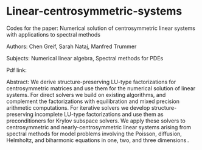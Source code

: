 # Linear-centrosymmetric-systems

Codes for the paper: Numerical solution of centrosymmetric linear systems with applications to spectral methods

Authors: Chen Greif, Sarah Nataj, Manfred Trummer

Subjects: Numerical linear algebra, Spectral methods for PDEs

Pdf link:

Abstract: We derive structure-preserving LU-type factorizations for centrosymmetric matrices and use them for the numerical solution of linear systems. For direct solvers we build on  existing algorithms, and complement the factorizations with equilibration and mixed precision arithmetic computations. For iterative solvers we develop structure-preserving incomplete LU-type factorizations and use them as preconditioners for Krylov subspace solvers. We apply these solvers to centrosymmetric and nearly-centrosymmetric linear systems arising from spectral methods for model problems involving the Poisson, diffusion, Helmholtz, and biharmonic equations in one, two, and three dimensions..
